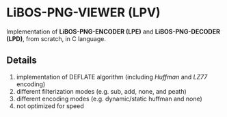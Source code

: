 # LiBOS-PNG-VIEWER (LPV)
Implementation of **LiBOS-PNG-ENCODER (LPE)** and **LiBOS-PNG-DECODER (LPD)**, from scratch, in C language.



## Details
1. implementation of DEFLATE algorithm (including *Huffman* and *LZ77* encoding)
2. different filterization modes (e.g. sub, add, none, and peath)
3. different encoding modes (e.g. dynamic/static huffman and none)
4. not optimized for speed
